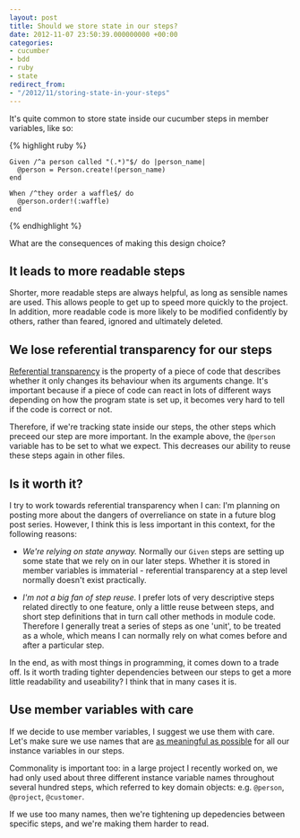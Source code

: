 ```yaml
---
layout: post
title: Should we store state in our steps?
date: 2012-11-07 23:50:39.000000000 +00:00
categories:
- cucumber
- bdd
- ruby
- state
redirect_from:
- "/2012/11/storing-state-in-your-steps"
---
```

It's quite common to store state inside our cucumber steps in member variables, like so:

{% highlight ruby %}

    Given /^a person called "(.*)"$/ do |person_name|
      @person = Person.create!(person_name)
    end

    When /^they order a waffle$/ do
      @person.order!(:waffle)
    end

{% endhighlight %}

What are the consequences of making this design choice?

## It leads to more readable steps

Shorter, more readable steps are always helpful, as long as sensible names are used. This allows people to get up to speed more quickly to the project. In addition, more readable code is more likely to be modified confidently by others, rather than feared, ignored and ultimately deleted.

## We lose referential transparency for our steps

[Referential transparency](http://en.wikipedia.org/wiki/Referential_transparency_%28computer_science%29) is the property of a piece of code that describes whether it only changes its behaviour when its arguments change. It's important because if a piece of code can react in lots of different ways depending on how the program state is set up, it becomes very hard to tell if the code is correct or not.

Therefore, if we're tracking state inside our steps, the other steps which preceed our step are more important. In the example above, the `@person` variable has to be set to what we expect. This decreases our ability to reuse these steps again in other files.

## Is it worth it?

I try to work towards referential transparency when I can: I'm planning on posting more about the dangers of overreliance on state in a future blog post series. However, I think this is less important in this context, for the following reasons:

* *We're relying on state anyway.* Normally our `Given` steps are setting up some state that we rely on in our later steps. Whether it is stored in member variables is immaterial - referential transparency at a step level normally doesn't exist practically.

* *I'm not a big fan of step reuse.* I prefer lots of very descriptive steps related directly to one feature, only a little reuse between steps, and short step definitions that in turn call other methods in module code. Therefore I generally treat a series of steps as one 'unit', to be treated as a whole, which means I can normally rely on what comes before and after a particular step.

In the end, as with most things in programming, it comes down to a trade off. Is it worth trading tighter dependencies between our steps to get a more little readability and useability? I think that in many cases it is.

## Use member variables with care

If we decide to use member variables, I suggest we use them with care. Let's make sure we use names that are [as meaningful as possible](/2012/09/the-power-of-good-naming) for all our instance variables in our steps.

Commonality is important too: in a large project I recently worked on, we had only used about three different instance variable names throughout several hundred steps, which referred to key domain objects: e.g. `@person`, `@project`, `@customer`.

If we use too many names, then we're tightening up depedencies between specific steps, and we're making them harder to read.
